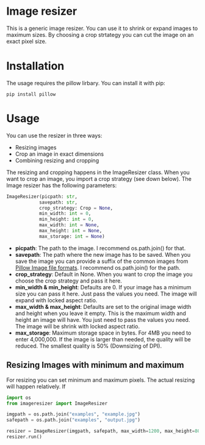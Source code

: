 # Image resizer
This is a generic image resizer. You can use it to shrink or expand images to maximum sizes. By choosing a crop strtategy you can cut the image on an exact pixel size.
# Installation
The usage requires the pillow lirbary. You can install it with pip:
```
pip install pillow
```
# Usage
You can use the resizer in three ways:
<ul>
    <li>Resizing images</li>
    <li>Crop an image in exact dimensions</li>
    <li>Combining resizing and cropping</li>
</ul>
The resizing and cropping happens in the ImageResizer class. When you want to crop an image, you import a crop strategy (see down below). The Image resizer has the following parameters:

```python
ImageResizer(picpath: str, 
            savepath: str, 
            crop_strategy: Crop = None,
            min_width: int = 0,
            min_height: int = 0,
            max_width: int = None,
            max_height: int = None,
            max_storage: int = None)
```
<ul>
    <li><strong>picpath</strong>: The path to the image. I recommend os.path.join() for that.</li>
    <li><strong>savepath</strong>: The path where the new image has to be saved. When you save the image you can provide a suffix of the common images from <a href="https://pillow.readthedocs.io/en/stable/handbook/image-file-formats.html?highlight=writer">Pillow Image file formats</a>. I recommend os.path.join() for the path.</li>
    <li><strong>crop_strategy</strong>: Default in None. When you want to crop the image you choose the crop strategy and pass it here.</li>
    <li><strong>min_width & min_height</strong>: Defaults are 0. If your image has a minimum size you can pass it here. Just pass the values you need. The image will expand with locked aspect ratio.</li>
    <li><strong>max_width & max_height</strong>: Defaults are set to the original image width and height when you leave it empty. This is the maximum width and height an image will have. You just need to pass the values you need. The image will be shrink with locked aspect ratio.</li>
    <li><strong>max_storage</strong>: Maximum storage space in bytes. For 4MB you need to enter 4,000,000. If the image is larger than needed, the quality will be reduced. The smallest quality is 50% (Downsizing of DPI).
    </ul>

## Resizing Images with minimum and maximum
For resizing you can set minimum and maximum pixels. The actual resizing will happen relatively. If 
```python
import os
from imageresizer import ImageResizer

imgpath = os.path.join("examples", "example.jpg")
safepath = os.path.join("examples", "output.jpg")

resizer = ImageResizer(imgpath, safepath, max_width=1200, max_height=800)
resizer.run()
```